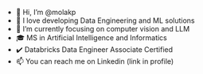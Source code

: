 - 👋 Hi, I’m @molakp
- 👀 I love developing Data Engineering and ML solutions
- 🌱 I’m currently focusing on computer vision and LLM
- 🎓 MS in Artificial Intelligence and Informatics
- ✔️ Databricks Data Engineer Associate Certified
- 📫 You can reach me on Linkedin (link in profile)

<!---
molakp/molakp is a ✨ special ✨ repository because its `README.md` (this file) appears on your GitHub profile.
You can click the Preview link to take a look at your changes.
--->

